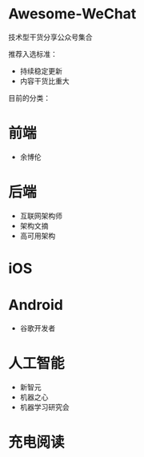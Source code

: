 # Awesome-WeChat

技术型干货分享公众号集合

推荐入选标准：

* 持续稳定更新
* 内容干货比重大

目前的分类：

# 前端

* 余博伦

# 后端

* 互联网架构师
* 架构文摘
* 高可用架构
# iOS
# Android
* 谷歌开发者

# 人工智能

* 新智元 
* 机器之心
* 机器学习研究会

# 充电阅读


